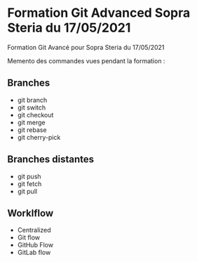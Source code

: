# Formation Git Advanced Sopra Steria du 17/05/2021

Formation Git Avancé pour Sopra Steria du 17/05/2021

Memento des commandes vues pendant la formation :

## Branches

* git branch
* git switch
* git checkout
* git merge
* git rebase
* git cherry-pick

## Branches distantes

* git push
* git fetch
* git pull

## Worklflow

* Centralized
* Git flow
* GitHub Flow
* GitLab flow